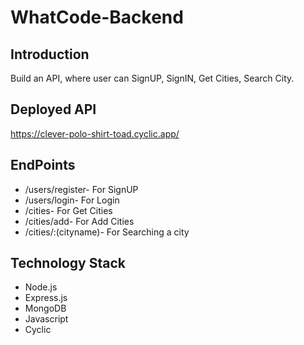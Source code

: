 # WhatCode-Backend

## Introduction
Build an API, where user can SignUP, SignIN, Get Cities, Search City.

## Deployed API
https://clever-polo-shirt-toad.cyclic.app/


## EndPoints
- /users/register- For SignUP
- /users/login- For Login
- /cities- For Get Cities
- /cities/add- For Add Cities
- /cities/:(cityname)- For Searching a city


## Technology Stack
- Node.js
- Express.js
- MongoDB
- Javascript
- Cyclic
